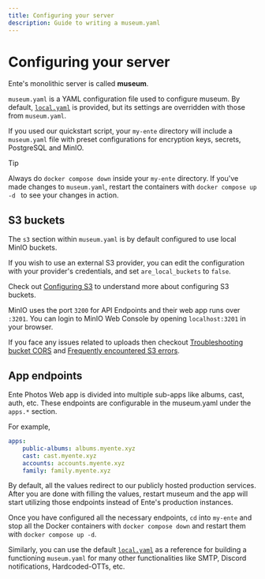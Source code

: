 ```yaml
---
title: Configuring your server
description: Guide to writing a museum.yaml
---
```


# Configuring your server

Ente's monolithic server is called **museum**.

`museum.yaml` is a YAML configuration file used to configure museum. By default,
[`local.yaml`](https://github.com/ente-io/ente/tree/main/server/configurations/local.yaml)
is provided, but its settings are overridden with those from `museum.yaml`.

If you used our quickstart script, your `my-ente` directory will include a
`museum.yaml` file with preset configurations for encryption keys, secrets,
PostgreSQL and MinIO.

> [!TIP]
> 
> Always do `docker compose down` inside your `my-ente` directory. If you've
> made changes to `museum.yaml`, restart the containers with `docker compose up
> -d ` to see your changes in action.

## S3 buckets

The `s3` section within `museum.yaml` is by default configured to use local
MinIO buckets.

If you wish to use an external S3 provider, you can edit the configuration with
your provider's credentials, and set `are_local_buckets` to `false`.

Check out [Configuring S3](/self-hosting/guides/configuring-s3.md) to understand
more about configuring S3 buckets.

MinIO uses the port `3200` for API Endpoints and their web app runs over
`:3201`. You can login to MinIO Web Console by opening `localhost:3201` in your browser.

If you face any issues related to uploads then checkout [Troubleshooting bucket
CORS](/self-hosting/troubleshooting/bucket-cors) and [Frequently encountered S3
errors](/self-hosting/guides/configuring-s3#frequently-encountered-errors).

## App endpoints

Ente Photos Web app is divided into multiple sub-apps like albums, cast, auth,
etc. These endpoints are configurable in the museum.yaml under the `apps.*`
section.

For example, 

```yaml
apps:
    public-albums: albums.myente.xyz
    cast: cast.myente.xyz
    accounts: accounts.myente.xyz
    family: family.myente.xyz
```

By default, all the values redirect to our publicly hosted production services.
After you are done with filling the values, restart museum and the app will
start utilizing those endpoints instead of Ente's production instances.

Once you have configured all the necessary endpoints, `cd` into `my-ente` and
stop all the Docker containers with `docker compose down` and restart them with
`docker compose up -d`. 

Similarly, you can use the default
[`local.yaml`](https://github.com/ente-io/ente/tree/main/server/configurations/local.yaml)
as a reference for building a functioning `museum.yaml` for many other
functionalities like SMTP, Discord notifications, Hardcoded-OTTs, etc.
